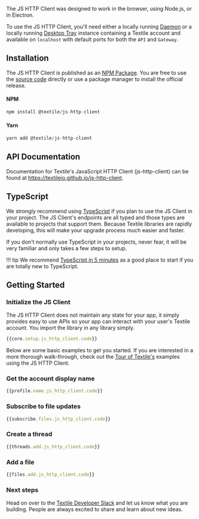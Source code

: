 The JS HTTP Client was designed to work in the browser, using Node.js, or in Electron. 

To use the JS HTTP Client, you'll need either a locally running [Daemon](/install/the-daemon) or a locally running [Desktop Tray](/install/desktop) instance containing a Textile account and available on `localhost` with default ports for both the `API` and `Gateway`.

## Installation

The JS HTTP Client is published as an [NPM Package](https://www.npmjs.com/package/@textile/js-http-client). You are free to use the [source code](https://github.com/textileio/js-http-client) directly or use a package manager to install the official release.

#### NPM

```JavaScript tab="JS HTTP"
npm install @textile/js-http-client
```

#### Yarn

```JavaScript tab="JS HTTP"
yarn add @textile/js-http-client
```

## API Documentation

Documentation for Textile's JavaScript HTTP Client (js-http-client) can be found at https://textileio.github.io/js-http-client.

## TypeScript

We strongly recommend using [TypeScript](https://www.typescriptlang.org/) if you plan to use the JS Client in your project. The JS Client's endpoints are all typed and those types are available to projects that support them. Because Textile libraries are rapidly developing, this will make your upgrade process much easier and faster. 

If you don't normally use TypeScript in your projects, never fear, it will be very familiar and only takes a few steps to setup. 

!!! tip
    We recommend [TypeScript in 5 minutes](https://www.typescriptlang.org/docs/handbook/typescript-in-5-minutes.html) as a good place to start if you are totally new to TypeScript.

## Getting Started

### Initialize the JS Client

The JS HTTP Client does not maintain any state for your app, it simply provides easy to use APIs so your app can interact with your user's Textile account. You import the library in any library simply.

```JavaScript tab="JS HTTP"
{{core.setup.js_http_client.code}}
```

Below are some basic examples to get you started. If you are interested in a more thorough walk-through, check out the [Tour of Textile's](/a-tour-of-textile) examples using the JS HTTP Client.

### Get the account display name

```JavaScript tab="JS HTTP"
{{profile.name.js_http_client.code}}
```

### Subscribe to file updates


```JavaScript tab="JS HTTP"
{{subscribe.files.js_http_client.code}}
```

### Create a thread

```JavaScript tab="JS HTTP"
{{threads.add.js_http_client.code}}
```

### Add a file

```JavaScript tab="JS HTTP"
{{files.add.js_http_client.code}}
```

### Next steps

Head on over to the [Textile Developer Slack](https://slack.textile.io/) and let us know what you are building. People are always excited to share and learn about new ideas. 
